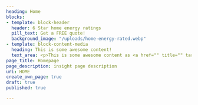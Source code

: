 ```yaml
---
heading: Home
blocks:
- template: block-header
  header: 6 Star home energy ratings
  pill_text: Get a FREE quote!
  background_image: "/uploads/home-energy-rated.webp"
- template: block-content-media
  heading: This is some awesome content!
  text_area: <p>This is some awesome content as <a href="" title="" target="_blank">well</a>!</p>
page_title: Homepage
page_description: insight page description
uri: HOME
create_own_page: true
draft: true
published: true

---
```

